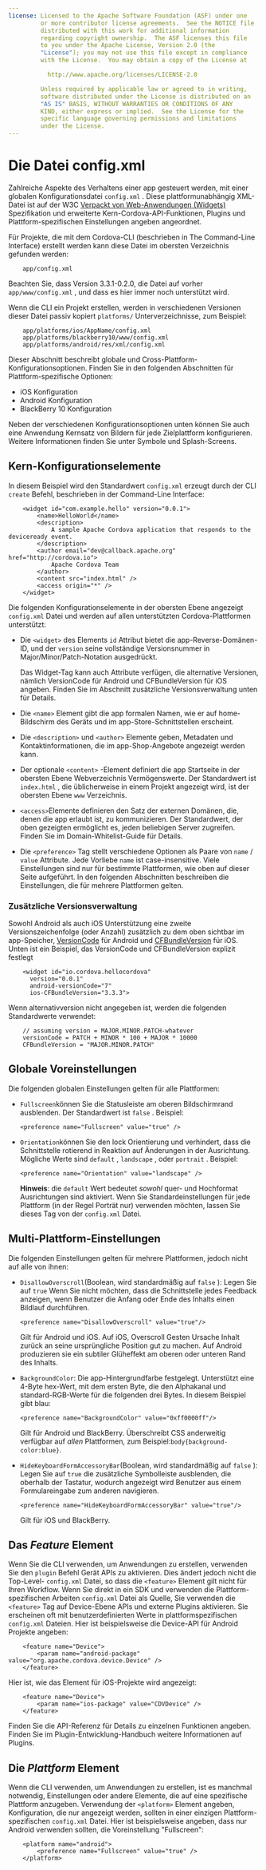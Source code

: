 ```yaml
---
license: Licensed to the Apache Software Foundation (ASF) under one
         or more contributor license agreements.  See the NOTICE file
         distributed with this work for additional information
         regarding copyright ownership.  The ASF licenses this file
         to you under the Apache License, Version 2.0 (the
         "License"); you may not use this file except in compliance
         with the License.  You may obtain a copy of the License at

           http://www.apache.org/licenses/LICENSE-2.0

         Unless required by applicable law or agreed to in writing,
         software distributed under the License is distributed on an
         "AS IS" BASIS, WITHOUT WARRANTIES OR CONDITIONS OF ANY
         KIND, either express or implied.  See the License for the
         specific language governing permissions and limitations
         under the License.
---
```


# Die Datei config.xml

Zahlreiche Aspekte des Verhaltens einer app gesteuert werden, mit einer globalen Konfigurationsdatei `config.xml` . Diese plattformunabhängig XML-Datei ist auf der W3C [Verpackt von Web-Anwendungen (Widgets)][1] Spezifikation und erweiterte Kern-Cordova-API-Funktionen, Plugins und Plattform-spezifischen Einstellungen angeben angeordnet.

 [1]: http://www.w3.org/TR/widgets/

Für Projekte, die mit dem Cordova-CLI (beschrieben in The Command-Line Interface) erstellt werden kann diese Datei im obersten Verzeichnis gefunden werden:

        app/config.xml
    

Beachten Sie, dass Version 3.3.1-0.2.0, die Datei auf vorher `app/www/config.xml` , und dass es hier immer noch unterstützt wird.

Wenn die CLI ein Projekt erstellen, werden in verschiedenen Versionen dieser Datei passiv kopiert `platforms/` Unterverzeichnisse, zum Beispiel:

        app/platforms/ios/AppName/config.xml
        app/platforms/blackberry10/www/config.xml
        app/platforms/android/res/xml/config.xml
    

Dieser Abschnitt beschreibt globale und Cross-Plattform-Konfigurationsoptionen. Finden Sie in den folgenden Abschnitten für Plattform-spezifische Optionen:

*   iOS Konfiguration
*   Android Konfiguration
*   BlackBerry 10 Konfiguration

Neben der verschiedenen Konfigurationsoptionen unten können Sie auch eine Anwendung Kernsatz von Bildern für jede Zielplattform konfigurieren. Weitere Informationen finden Sie unter Symbole und Splash-Screens.

## Kern-Konfigurationselemente

In diesem Beispiel wird den Standardwert `config.xml` erzeugt durch der CLI `create` Befehl, beschrieben in der Command-Line Interface:

        <widget id="com.example.hello" version="0.0.1">
            <name>HelloWorld</name>
            <description>
                A sample Apache Cordova application that responds to the deviceready event.
            </description>
            <author email="dev@callback.apache.org" href="http://cordova.io">
                Apache Cordova Team
            </author>
            <content src="index.html" />
            <access origin="*" />
        </widget>
    

Die folgenden Konfigurationselemente in der obersten Ebene angezeigt `config.xml` Datei und werden auf allen unterstützten Cordova-Plattformen unterstützt:

*   Die `<widget>` des Elements `id` Attribut bietet die app-Reverse-Domänen-ID, und der `version` seine vollständige Versionsnummer in Major/Minor/Patch-Notation ausgedrückt.
    
    Das Widget-Tag kann auch Attribute verfügen, die alternative Versionen, nämlich VersionCode für Android und CFBundleVersion für iOS angeben. Finden Sie im Abschnitt zusätzliche Versionsverwaltung unten für Details.

*   Die `<name>` Element gibt die app formalen Namen, wie er auf home-Bildschirm des Geräts und im app-Store-Schnittstellen erscheint.

*   Die `<description>` und `<author>` Elemente geben, Metadaten und Kontaktinformationen, die im app-Shop-Angebote angezeigt werden kann.

*   Der optionale `<content>` -Element definiert die app Startseite in der obersten Ebene Webverzeichnis Vermögenswerte. Der Standardwert ist `index.html` , die üblicherweise in einem Projekt angezeigt wird, ist der obersten Ebene `www` Verzeichnis.

*   `<access>`Elemente definieren den Satz der externen Domänen, die, denen die app erlaubt ist, zu kommunizieren. Der Standardwert, der oben gezeigten ermöglicht es, jeden beliebigen Server zugreifen. Finden Sie im Domain-Whitelist-Guide für Details.

*   Die `<preference>` Tag stellt verschiedene Optionen als Paare von `name` / `value` Attribute. Jede Vorliebe `name` ist case-insensitive. Viele Einstellungen sind nur für bestimmte Plattformen, wie oben auf dieser Seite aufgeführt. In den folgenden Abschnitten beschreiben die Einstellungen, die für mehrere Plattformen gelten.

### Zusätzliche Versionsverwaltung

Sowohl Android als auch iOS Unterstützung eine zweite Versionszeichenfolge (oder Anzahl) zusätzlich zu dem oben sichtbar im app-Speicher, [VersionCode][2] für Android und [CFBundleVersion][3] für iOS. Unten ist ein Beispiel, das VersionCode und CFBundleVersion explizit festlegt

 [2]: http://developer.android.com/tools/publishing/versioning.html
 [3]: http://stackoverflow.com/questions/4933093/cfbundleversion-in-the-info-plist-upload-error

        <widget id="io.cordova.hellocordova"
          version="0.0.1"
          android-versionCode="7"
          ios-CFBundleVersion="3.3.3">
    

Wenn alternativversion nicht angegeben ist, werden die folgenden Standardwerte verwendet:

        // assuming version = MAJOR.MINOR.PATCH-whatever
        versionCode = PATCH + MINOR * 100 + MAJOR * 10000
        CFBundleVersion = "MAJOR.MINOR.PATCH"
    

## Globale Voreinstellungen

Die folgenden globalen Einstellungen gelten für alle Plattformen:

*   `Fullscreen`können Sie die Statusleiste am oberen Bildschirmrand ausblenden. Der Standardwert ist `false` . Beispiel:
    
        <preference name="Fullscreen" value="true" />
        

*   `Orientation`können Sie den lock Orientierung und verhindert, dass die Schnittstelle rotierend in Reaktion auf Änderungen in der Ausrichtung. Mögliche Werte sind `default` , `landscape` , oder `portrait` . Beispiel:
    
        <preference name="Orientation" value="landscape" />
        
    
    **Hinweis**: die `default` Wert bedeutet *sowohl* quer- und Hochformat Ausrichtungen sind aktiviert. Wenn Sie Standardeinstellungen für jede Plattform (in der Regel Porträt nur) verwenden möchten, lassen Sie dieses Tag von der `config.xml` Datei.

## Multi-Plattform-Einstellungen

Die folgenden Einstellungen gelten für mehrere Plattformen, jedoch nicht auf alle von ihnen:

*   `DisallowOverscroll`(Boolean, wird standardmäßig auf `false` ): Legen Sie auf `true` Wenn Sie nicht möchten, dass die Schnittstelle jedes Feedback anzeigen, wenn Benutzer die Anfang oder Ende des Inhalts einen Bildlauf durchführen.
    
        <preference name="DisallowOverscroll" value="true"/>
        
    
    Gilt für Android und iOS. Auf iOS, Overscroll Gesten Ursache Inhalt zurück an seine ursprüngliche Position gut zu machen. Auf Android produzieren sie ein subtiler Glüheffekt am oberen oder unteren Rand des Inhalts.

*   `BackgroundColor`: Die app-Hintergrundfarbe festgelegt. Unterstützt eine 4-Byte hex-Wert, mit dem ersten Byte, die den Alphakanal und standard-RGB-Werte für die folgenden drei Bytes. In diesem Beispiel gibt blau:
    
        <preference name="BackgroundColor" value="0xff0000ff"/>
        
    
    Gilt für Android und BlackBerry. Überschreibt CSS anderweitig verfügbar auf *allen* Plattformen, zum Beispiel:`body{background-color:blue}`.

*   `HideKeyboardFormAccessoryBar`(Boolean, wird standardmäßig auf `false` ): Legen Sie auf `true` die zusätzliche Symbolleiste ausblenden, die oberhalb der Tastatur, wodurch angezeigt wird Benutzer aus einem Formulareingabe zum anderen navigieren.
    
        <preference name="HideKeyboardFormAccessoryBar" value="true"/>
        
    
    Gilt für iOS und BlackBerry.

## Das *Feature* Element

Wenn Sie die CLI verwenden, um Anwendungen zu erstellen, verwenden Sie den `plugin` Befehl Gerät APIs zu aktivieren. Dies ändert jedoch nicht die Top-Level- `config.xml` Datei, so dass die `<feature>` Element gilt nicht für Ihren Workflow. Wenn Sie direkt in ein SDK und verwenden die Plattform-spezifischen Arbeiten `config.xml` Datei als Quelle, Sie verwenden die `<feature>` Tag auf Device-Ebene APIs und externe Plugins aktivieren. Sie erscheinen oft mit benutzerdefinierten Werte in plattformspezifischen `config.xml` Dateien. Hier ist beispielsweise die Device-API für Android Projekte angeben:

        <feature name="Device">
            <param name="android-package" value="org.apache.cordova.device.Device" />
        </feature>
    

Hier ist, wie das Element für iOS-Projekte wird angezeigt:

        <feature name="Device">
            <param name="ios-package" value="CDVDevice" />
        </feature>
    

Finden Sie die API-Referenz für Details zu einzelnen Funktionen angeben. Finden Sie im Plugin-Entwicklung-Handbuch weitere Informationen auf Plugins.

## Die *Plattform* Element

Wenn die CLI verwenden, um Anwendungen zu erstellen, ist es manchmal notwendig, Einstellungen oder andere Elemente, die auf eine spezifische Plattform anzugeben. Verwendung der `<platform>` Element angeben, Konfiguration, die nur angezeigt werden, sollten in einer einzigen Plattform-spezifischen `config.xml` Datei. Hier ist beispielsweise angeben, dass nur Android verwenden sollten, die Voreinstellung "Fullscreen":

        <platform name="android">
            <preference name="Fullscreen" value="true" />
        </platform>